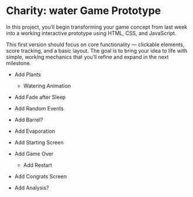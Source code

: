 # Charity: water Game Prototype

In this project, you’ll begin transforming your game concept from last week into a working interactive prototype using HTML, CSS, and JavaScript.

This first version should focus on core functionality — clickable elements, score tracking, and a basic layout. The goal is to bring your idea to life with simple, working mechanics that you’ll refine and expand in the next milestone.

- Add Plants
  - Watering Animation
- Add Fade after Sleep
- Add Random Events

- Add Barrel?
- Add Evaporation
- Add Starting Screen
- Add Game Over
  - Add Restart
- Add Congrats Screen
- Add Analysis?